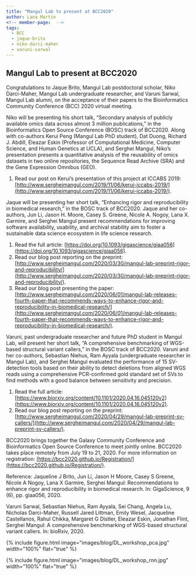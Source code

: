 ```yaml
---
title: "Mangul Lab to present at BCC2020"
author: Lana Martin
<!-- member-page:  -->
tags:
  - BCC
  - jaque-brito
  - niko-darci-maher
  - varuni-sarwal
---
```


## Mangul Lab to present at BCC2020

Congratulations to Jaque Brito, Mangul Lab postdoctoral scholar, Niko Darci-Maher, Mangul Lab undergraduate researcher, and Varuni Sarwal, Mangul Lab alumni, on the acceptance of their papers to the Bioinformatics Community Conference (BCC) 2020 virtual meeting.

Niko will be presenting his short talk, “Secondary analysis of publicly available omics data across almost 3 million publications,” in the Bioinformatics Open Source Conference (BOSC) track of BCC2020. Along with co-authors Kerui Peng (Mangul Lab PhD student), Dat Duong, Richard J. Abdill, Eleazar Eskin (Professor of Computational Medicine, Computer Science, and Human Genetics at UCLA), and Serghei Mangul, Niko’s presentation presents a quantitative analysis of the reusability of omics datasets in two online repositories, the Sequence Read Archive (SRA) and the Gene Expression Omnibus (GEO).

1. Read our post on Kerui’s presentation of this project at ICCABS 2019: [http://www.sergheimangul.com/2019/11/06/kerui-iccabs-2019/](http://www.sergheimangul.com/2019/11/06/kerui-iccabs-2019/).

 

Jaque will be presenting her short talk, “Enhancing rigor and reproducibility in biomedical research,” in the BOSC track of BCC2020. Jaque and her co-authors, Jun Li, Jason H. Moore, Casey S. Greene, Nicole A. Nogoy, Lana X. Garmire, and Serghei Mangul present  recommendations for improving software availability, usability, and archival stability aim to foster a sustainable data science ecosystem in life science research.

1. Read the full article: [https://doi.org/10.1093/gigascience/giaa056](https://doi.org/10.1093/gigascience/giaa056).
2. Read our blog post reporting on the preprint: [http://www.sergheimangul.com/2020/03/30/mangul-lab-preprint-rigor-and-reproducibility/](http://www.sergheimangul.com/2020/03/30/mangul-lab-preprint-rigor-and-reproducibility/).
3. Read our blog post presenting the paper: [http://www.sergheimangul.com/2020/06/01/mangul-lab-releases-fourth-paper-that-recommends-ways-to-enhance-rigor-and-reproducibility-in-biomedical-research/](http://www.sergheimangul.com/2020/06/01/mangul-lab-releases-fourth-paper-that-recommends-ways-to-enhance-rigor-and-reproducibility-in-biomedical-research/).

 

Varuni, past undergraduate researcher and future PhD student in Mangul Lab, will present her short talk, “A comprehensive benchmarking of WGS-based structural variant callers,” in the BOSC track of BCC2020. Varuni and her co-authors, Sebastian Niehus, Ram Ayyala (undergraduate researcher in Mangul Lab), and Serghei Mangul evaluated the performance of 15 SV-detection tools based on their ability to detect deletions from aligned WGS reads using a comprehensive PCR-confirmed gold standard set of SVs to find methods with a good balance between sensitivity and precision.

1. Read the full article: [https://www.biorxiv.org/content/10.1101/2020.04.16.045120v2](https://www.biorxiv.org/content/10.1101/2020.04.16.045120v2).
2. Read our blog post reporting on the preprint: [http://www.sergheimangul.com/2020/04/29/mangul-lab-preprint-sv-callers/](http://www.sergheimangul.com/2020/04/29/mangul-lab-preprint-sv-callers/).

BCC2020 brings together the Galaxy Community Conference and Bioinformatics Open Source Conference to meet jointly online. BCC2020 takes place remotely from July 19 to 21, 2020. For more information on registration: [https://bcc2020.github.io/Registration/](https://bcc2020.github.io/Registration/).

Reference:
Jaqueline J Brito, Jun Li, Jason H Moore, Casey S Greene, Nicole A Nogoy, Lana X Garmire, Serghei Mangul: Recommendations to enhance rigor and reproducibility in biomedical research. In: GigaScience, 9 (6), pp. giaa056, 2020.

Varuni Sarwal, Sebastian Niehus, Ram Ayyala, Sei Chang, Angela Lu, Nicholas Darci-Maher, Russell Jared Littman, Emily Wesel, Jacqueline Castellanos, Rahul Chikka, Margaret G Distler, Eleazar Eskin, Jonathan Flint, Serghei Mangul: A comprehensive benchmarking of WGS-based structural variant callers. In: bioRxiv, 2020.

{%
  include figure.html
  image="images/blog/DL_workshop_pca.jpg"
  width="100%"
  flat="true"
%}

{%
  include figure.html
  image="images/blog/DL_workshop_rnn.jpg"
  width="100%"
  flat="true"
%}
